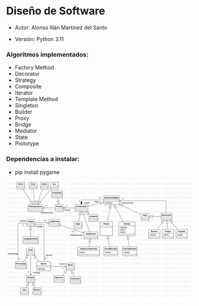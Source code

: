 # Diseño de Software

- Autor: Alonso Illán Martínez del Santo

- Versión: Python 3.11

### Algoritmos implementados:
  - Factory Method
  - Decorator
  - Strategy
  - Composite
  - Iterator
  - Template Method
  - Singleton
  - Builder
  - Proxy
  - Bridge
  - Mediator
  - State
  - Prototype

### Dependencias a instalar:
  - pip install pygame

![StarUML FM](https://github.com/developwannabe/laberintoPython/blob/main/UML.png?raw=true)
